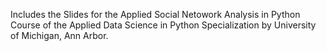 Includes the Slides for the Applied Social Netowork Analysis  in Python Course of the Applied Data Science in Python Specialization by University of Michigan, Ann Arbor.
